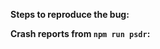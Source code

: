 <!-- Please fill out the sections below.
Be kind and objective when writing in text. Thanks for informing us! :) -->

**Steps to reproduce the bug:**


**Crash reports from `npm run psdr`:**

